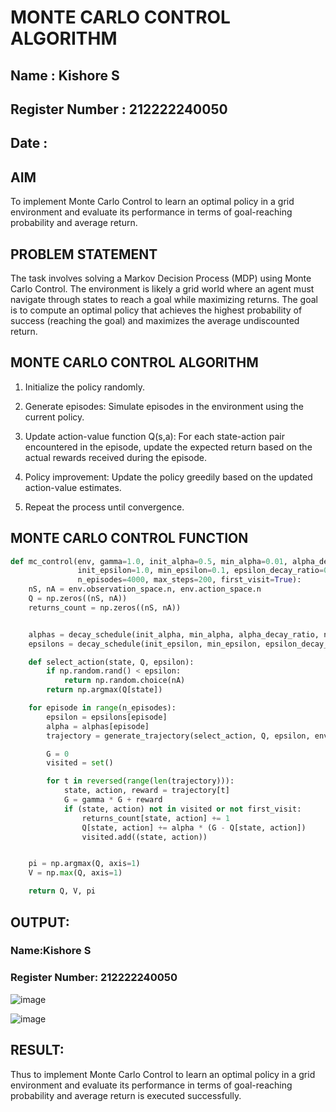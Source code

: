 # MONTE CARLO CONTROL ALGORITHM
## Name : Kishore S
## Register Number : 212222240050
## Date :

## AIM
To implement Monte Carlo Control to learn an optimal policy in a grid environment and evaluate its performance in terms of goal-reaching probability and average return.

## PROBLEM STATEMENT
The task involves solving a Markov Decision Process (MDP) using Monte Carlo Control. The environment is likely a grid world where an agent must navigate through states to reach a goal while maximizing returns. The goal is to compute an optimal policy that achieves the highest probability of success (reaching the goal) and maximizes the average undiscounted return.

## MONTE CARLO CONTROL ALGORITHM
1. Initialize the policy randomly.

2. Generate episodes: Simulate episodes in the environment using the current policy.

3. Update action-value function Q(s,a): For each state-action pair encountered in the episode, update the expected return based on the actual rewards received during the episode.

4. Policy improvement: Update the policy greedily based on the updated action-value estimates.

5. Repeat the process until convergence.

## MONTE CARLO CONTROL FUNCTION
```python
def mc_control(env, gamma=1.0, init_alpha=0.5, min_alpha=0.01, alpha_decay_ratio=0.5,
               init_epsilon=1.0, min_epsilon=0.1, epsilon_decay_ratio=0.9,
               n_episodes=4000, max_steps=200, first_visit=True):
    nS, nA = env.observation_space.n, env.action_space.n
    Q = np.zeros((nS, nA))
    returns_count = np.zeros((nS, nA))


    alphas = decay_schedule(init_alpha, min_alpha, alpha_decay_ratio, n_episodes)
    epsilons = decay_schedule(init_epsilon, min_epsilon, epsilon_decay_ratio, n_episodes)

    def select_action(state, Q, epsilon):
        if np.random.rand() < epsilon:
            return np.random.choice(nA)
        return np.argmax(Q[state])

    for episode in range(n_episodes):
        epsilon = epsilons[episode]
        alpha = alphas[episode]
        trajectory = generate_trajectory(select_action, Q, epsilon, env, max_steps)

        G = 0
        visited = set()

        for t in reversed(range(len(trajectory))):
            state, action, reward = trajectory[t]
            G = gamma * G + reward
            if (state, action) not in visited or not first_visit:
                returns_count[state, action] += 1
                Q[state, action] += alpha * (G - Q[state, action])
                visited.add((state, action))


    pi = np.argmax(Q, axis=1)
    V = np.max(Q, axis=1)

    return Q, V, pi
```

## OUTPUT:
### Name:Kishore S
### Register Number: 212222240050
![image](https://github.com/user-attachments/assets/4d9f0b9e-f5d3-4236-9fbf-a0e45b3ca9f9)

![image](https://github.com/user-attachments/assets/ac445613-e9c6-4243-b668-fd5e08064a09)

## RESULT:

Thus to implement Monte Carlo Control to learn an optimal policy in a grid environment and evaluate its performance in terms of goal-reaching probability and average return is executed successfully.
